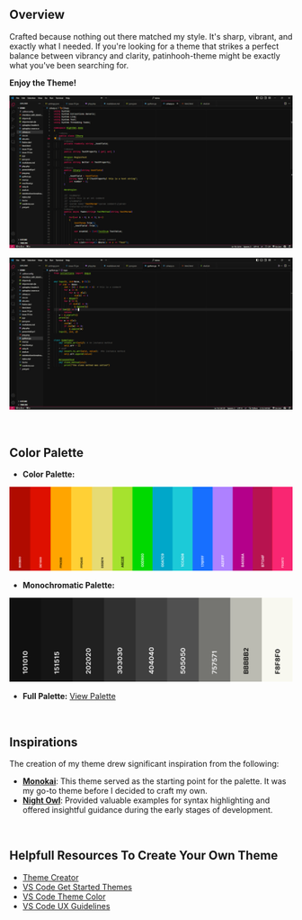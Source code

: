 ## Overview
Crafted because nothing out there matched my style. It's sharp, vibrant, and exactly what I needed. If you're looking for a theme that strikes a perfect balance between vibrancy and clarity, patinhooh-theme might be exactly what you've been searching for.

**Enjoy the Theme!**

![CS Example](img/cs-example.png)

![Python Example](img/python-example.png)

<br>

## Color Palette

- **Color Palette:** 

![Color Palette](img/color-palette.png)

- **Monochromatic Palette:** 

![Monochromatic Palette](img/mono-palette.png)

- **Full Palette:** [View Palette](palette.json)

<br>

## Inspirations

The creation of my theme drew significant inspiration from the following:

- **[Monokai](https://github.com/microsoft/vscode/tree/main/extensions/theme-monokai)**: This theme served as the starting point for the palette. It was my go-to theme before I decided to craft my own.
- **[Night Owl](https://github.com/sdras/night-owl-vscode-theme/)**: Provided valuable examples for syntax highlighting and offered insightful guidance during the early stages of development.

<br>

## Helpfull Resources To Create Your Own Theme

- [Theme Creator](https://themes.vscode.one/edit/local/)
- [VS Code Get Started Themes](https://code.visualstudio.com/docs/getstarted/themes)
- [VS Code Theme Color](https://code.visualstudio.com/api/references/theme-color)
- [VS Code UX Guidelines](https://code.visualstudio.com/api/ux-guidelines/overview)